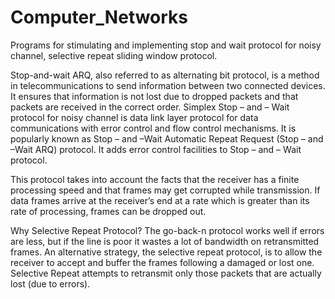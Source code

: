 # Computer_Networks
Programs for stimulating and implementing stop and wait protocol for noisy channel,  selective repeat sliding window protocol.


Stop-and-wait ARQ, also referred to as alternating bit protocol, is a method in telecommunications to send information between two connected devices. It ensures that information is not lost due to dropped packets and that packets are received in the correct order.
Simplex Stop – and – Wait protocol for noisy channel is data link layer protocol for data communications with error control and flow control mechanisms. It is popularly known as Stop – and –Wait Automatic Repeat Request (Stop – and –Wait ARQ) protocol. It adds error control facilities to Stop – and – Wait protocol.

This protocol takes into account the facts that the receiver has a finite processing speed and that frames may get corrupted while transmission. If data frames arrive at the receiver’s end at a rate which is greater than its rate of processing, frames can be dropped out. 



Why Selective Repeat Protocol?
The go-back-n protocol works well if errors are less, but if the line is poor it wastes a lot of bandwidth on retransmitted frames. An alternative strategy, the selective repeat protocol, is to allow the receiver to accept and buffer the frames following a damaged or lost one.
Selective Repeat attempts to retransmit only those packets that are actually lost (due to errors).
